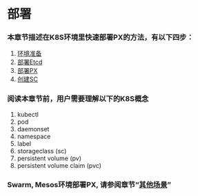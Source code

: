 # 部署

### 本章节描述在K8S环境里快速部署PX的方法，有以下四步：

1. [环境准备](environment-preparation.md)
2. [部署Etcd](deploy-etcd.md)
3. [部署PX](deploy-px.md)
4. [创建SC](create-storage-class.md)

### 阅读本章节前，用户需要理解以下的K8S概念

1. kubectl
2. pod
3. daemonset
4. namespace
5. label
6. storageclass \(sc\)
7. persistent volume \(pv\)
8. persistent volume claim \(pvc\)

### Swarm, Mesos环境部署PX, 请参阅章节“[**其他场景**](other-scenarios/)**”**








